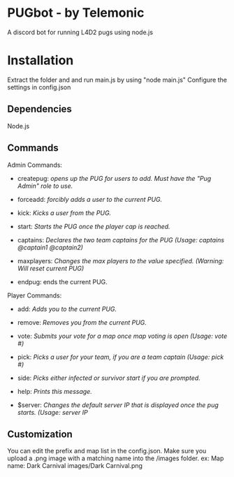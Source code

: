 # PUGbot - by Telemonic

A discord bot for running L4D2 pugs using node.js

# Installation

Extract the folder and and run main.js by using "node main.js"
Configure the settings in config.json

## Dependencies

Node.js

## Commands

Admin Commands:

- createpug: *opens up the PUG for users to add. Must have the "Pug Admin" role to use.*

- forceadd: *forcibly adds a user to the current PUG.*

- kick: *Kicks a user from the PUG.*

- start: *Starts the PUG once the player cap is reached.*

- captains: *Declares the two team captains for the PUG (Usage: captains @captain1 @captain2)*

- maxplayers: *Changes the max players to the value specified. (Warning: Will reset current PUG)*

- endpug: ends the current PUG.

  

Player Commands:

- add: *Adds you to the current PUG.*

- remove: *Removes you from the current PUG.*

- vote: *Submits your vote for a map once map voting is open (Usage: vote #)*

- pick: *Picks a user for your team, if you are a team captain (Usage: pick #)*

- side: *Picks either infected or survivor start if you are prompted.*

- help: *Prints this message.*

- $server: *Changes the default server IP that is displayed once the pug starts. (Usage: server IP*

## Customization

You can edit the prefix and map list in the config.json. Make sure you upload a .png image with a matching name into the /images folder. 
ex: 
	Map name: Dark Carnival
	images/Dark Carnival.png
